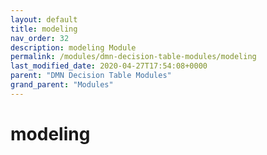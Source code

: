 ```yaml
---
layout: default
title: modeling 
nav_order: 32
description: modeling Module
permalink: /modules/dmn-decision-table-modules/modeling
last_modified_date: 2020-04-27T17:54:08+0000
parent: "DMN Decision Table Modules"
grand_parent: "Modules"
---
```


# modeling